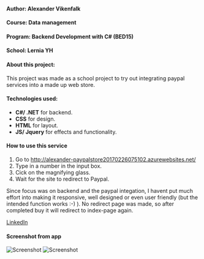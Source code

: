 
#### Author: Alexander Vikenfalk
#### Course: Data management
#### Program: Backend Development with C# (BED15)
#### School: Lernia YH

#### About this project: 
This project was made as a school project to try out integrating paypal services into a made up web store.

#### Technologies used: 
* **C#/ .NET** for backend. 
* **CSS** for design.
* **HTML** for layout.
* **JS/ Jquery** for effects and functionality. 

#### How to use this service ####
1. Go to http://alexander-paypalstore20170226075102.azurewebsites.net/
2. Type in a number in the input box.
3. Cick on the magnifying glass.
4. Wait for the site to redirect to Paypal.

Since focus was on backend and the paypal integation, I havent put much effort into making it responsive, well designed or even user friendly (but the intended function works :-) ). No redirect page was made, so after completed buy it will redirect to index-page again.

[LinkedIn](https://de.linkedin.com/in/alexander-vikenfalk-6b993b42)

#### Screenshot from app ####
![Screenshot](http://i.imgur.com/bNrOO7o.png)
![Screenshot](http://i.imgur.com/S82XIhF.png)
